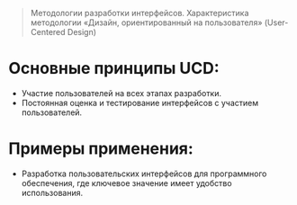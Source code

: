 > Методологии разработки интерфейсов. Характеристика методологии «Дизайн, ориентированный на пользователя» (User-Centered Design)

# Основные принципы UCD:
- Участие пользователей на всех этапах разработки.
- Постоянная оценка и тестирование интерфейсов с участием пользователей.

# Примеры применения:
- Разработка пользовательских интерфейсов для программного обеспечения, где ключевое значение имеет удобство использования.